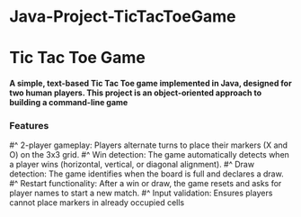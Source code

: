 # Java-Project-TicTacToeGame
# Tic Tac Toe Game
#### A simple, text-based Tic Tac Toe game implemented in Java, designed for two human players. This project is an object-oriented approach to building a command-line game
### Features
#^ 2-player gameplay: Players alternate turns to place their markers (X and O) on the 3x3 grid.
#^ Win detection: The game automatically detects when a player wins (horizontal, vertical, or diagonal alignment).
#^ Draw detection: The game identifies when the board is full and declares a draw.
#^ Restart functionality: After a win or draw, the game resets and asks for player names to start a new match.
#^ Input validation: Ensures players cannot place markers in already occupied cells
